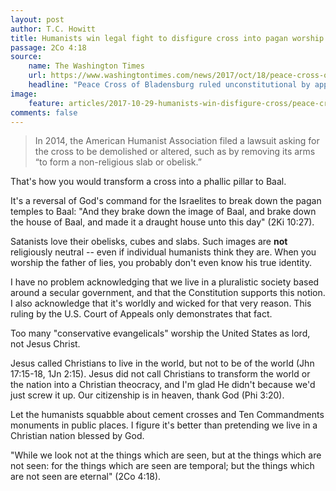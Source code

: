 ```yaml
---
layout: post
author: T.C. Howitt
title: Humanists win legal fight to disfigure cross into pagan worship symbol
passage: 2Co 4:18
source:
    name: The Washington Times
    url: https://www.washingtontimes.com/news/2017/oct/18/peace-cross-of-bladensburg-ruled-unconstitutional-/
    headline: "Peace Cross of Bladensburg ruled unconstitutional by appeals court"
image:
    feature: articles/2017-10-29-humanists-win-disfigure-cross/peace-cross.jpg
comments: false
---
```


> In 2014, the American Humanist Association filed a lawsuit asking for the cross to be demolished or altered, such as by removing its arms “to form a non-religious slab or obelisk.”

That's how you would transform a cross into a phallic pillar to Baal.

It's a reversal of God's command for the Israelites to break down the pagan temples to Baal: "And they brake down the image of Baal, and brake down the house of Baal, and made it a draught house unto this day" (2Ki 10:27).

Satanists love their obelisks, cubes and slabs.  Such images are **not** religiously neutral -- even if individual humanists think they are.  When you worship the father of lies, you probably don't even know his true identity.

I have no problem acknowledging that we live in a pluralistic society based around a secular government, and that the Constitution supports this notion.  I also acknowledge that it's worldly and wicked for that very reason.  This ruling by the U.S. Court of Appeals only demonstrates that fact.

Too many "conservative evangelicals" worship the United States as lord, not Jesus Christ.

Jesus called Christians to live in the world, but not to be of the world (Jhn 17:15-18, 1Jn 2:15).  Jesus did not call Christians to transform the world or the nation into a Christian theocracy, and I'm glad He didn't because we'd just screw it up.  Our citizenship is in heaven, thank God (Phi 3:20).

Let the humanists squabble about cement crosses and Ten Commandments monuments in public places.  I figure it's better than pretending we live in a Christian nation blessed by God.

"While we look not at the things which are seen, but at the things which are not seen: for the things which are seen are temporal; but the things which are not seen are eternal" (2Co 4:18).
